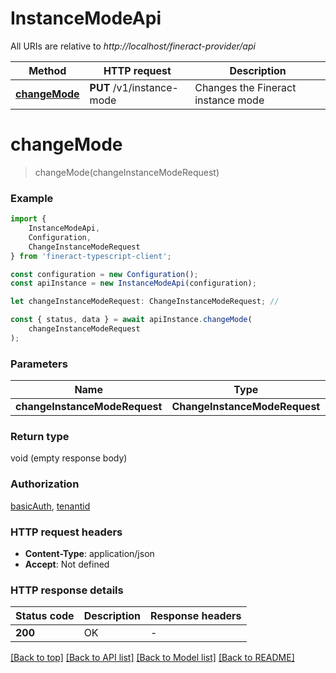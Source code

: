 # InstanceModeApi

All URIs are relative to *http://localhost/fineract-provider/api*

|Method | HTTP request | Description|
|------------- | ------------- | -------------|
|[**changeMode**](#changemode) | **PUT** /v1/instance-mode | Changes the Fineract instance mode|

# **changeMode**
> changeMode(changeInstanceModeRequest)


### Example

```typescript
import {
    InstanceModeApi,
    Configuration,
    ChangeInstanceModeRequest
} from 'fineract-typescript-client';

const configuration = new Configuration();
const apiInstance = new InstanceModeApi(configuration);

let changeInstanceModeRequest: ChangeInstanceModeRequest; //

const { status, data } = await apiInstance.changeMode(
    changeInstanceModeRequest
);
```

### Parameters

|Name | Type | Description  | Notes|
|------------- | ------------- | ------------- | -------------|
| **changeInstanceModeRequest** | **ChangeInstanceModeRequest**|  | |


### Return type

void (empty response body)

### Authorization

[basicAuth](../README.md#basicAuth), [tenantid](../README.md#tenantid)

### HTTP request headers

 - **Content-Type**: application/json
 - **Accept**: Not defined


### HTTP response details
| Status code | Description | Response headers |
|-------------|-------------|------------------|
|**200** | OK |  -  |

[[Back to top]](#) [[Back to API list]](../README.md#documentation-for-api-endpoints) [[Back to Model list]](../README.md#documentation-for-models) [[Back to README]](../README.md)


